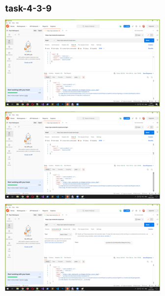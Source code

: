 # task-4-3-9

![alt text](https://github.com/Lazy4el/task-4-3-9/blob/main/1.png)

![alt text](https://github.com/Lazy4el/task-4-3-9/blob/main/2.png)

![alt text](https://github.com/Lazy4el/task-4-3-9/blob/main/3.png)
